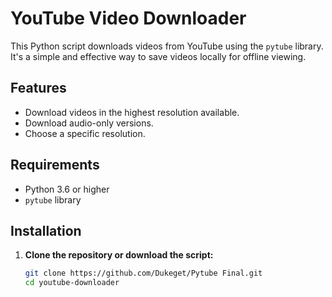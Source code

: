 # YouTube Video Downloader

This Python script downloads videos from YouTube using the `pytube` library. It's a simple and effective way to save videos locally for offline viewing.

## Features
- Download videos in the highest resolution available.
- Download audio-only versions.
- Choose a specific resolution.

## Requirements
- Python 3.6 or higher
- `pytube` library

## Installation

1. **Clone the repository or download the script:**
   ```bash
   git clone https://github.com/Dukeget/Pytube Final.git
   cd youtube-downloader
